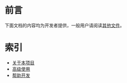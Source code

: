 # 前言
下面文档的内容均为开发者提供，一般用户请阅读[其他文件](../index.md)。
# 索引
* [关于本项目](./about_this/index.md)
* [高级使用](./advanced_use/index.md)
* [帮助开发](./help_develop/index.md)